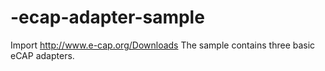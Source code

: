 -ecap-adapter-sample
====================

Import http://www.e-cap.org/Downloads  The sample contains three basic eCAP adapters.